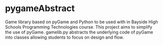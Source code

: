 pygameAbstract
==============

Game library based on pyGame and Python to be used with in Bayside High Schools Programming Technologies course.  This project aims to simplify the use of pyGame.  gamelib.py abstracts the underlying code of pyGame into classes allowing students to focus on design and flow.

